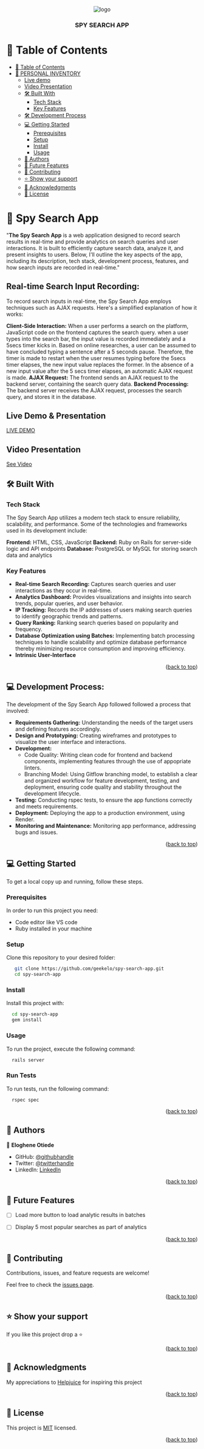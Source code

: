<a name="readme-top"></a>
<div align="center">
  <!-- You are encouraged to replace this logo with your own! Otherwise you can also remove it. -->
  <img src="https://dl.dropboxusercontent.com/s/110axfscx8e9q3q/Screenshot%202023-04-27%20024351.png" alt="logo" width=""  height="auto" />
  <br/>

  <h3><b>SPY SEARCH APP</b></h3>

</div>

<!-- TABLE OF CONTENTS -->

# 📗 Table of Contents

- [📗 Table of Contents](#-table-of-contents)
- [📖 PERSONAL INVENTORY ](#-personal-inventory-)
  - [Live demo](#live-demo)
  - [Video Presentation](#video-presentation-)
  - [🛠 Built With ](#-built-with-)
    - [Tech Stack ](#tech-stack-)
    - [Key Features ](#key-features-)
  - [🛠 Development Process ](#development-process)
  - [💻 Getting Started ](#-getting-started-)
    - [Prerequisites](#prerequisites)
    - [Setup](#setup)
    - [Install](#install)
    - [Usage](#usage)
  - [👥 Authors ](#-authors-)
  - [🔭 Future Features ](#-future-features-)
  - [🤝 Contributing ](#-contributing-)
  - [⭐️ Show your support ](#️-show-your-support-)
  - [🙏 Acknowledgments ](#-acknowledgments-)
  - [📝 License ](#-license-)

<!-- PROJECT DESCRIPTION -->

# 📖 Spy Search App <a name="about-project"></a>


"**The Spy Search App** is a web application designed to record search results in real-time and provide analytics on search queries and user interactions. It is built to efficiently capture search data, analyze it, and present insights to users. Below, I'll outline the key aspects of the app, including its description, tech stack, development process, features, and how search inputs are recorded in real-time."

## Real-time Search Input Recording:
To record search inputs in real-time, the Spy Search App employs techniques such as AJAX requests. Here's a simplified explanation of how it works:

**Client-Side Interaction:** When a user performs a search on the platform, JavaScript code on the frontend captures the search query. when a user types into the search bar, the input value is recorded immediately and a 5secs timer kicks in. Based on online researches, a user can be assumed to have concluded typing a sentence after a 5 seconds pause. Therefore, the timer is made to restart when the user resumes typing before the 5secs timer elapses, the new input value replaces the former. In the absence of a new input value after the 5 secs timer elapses, an automatic AJAX request is made.
**AJAX Request:** The frontend sends an AJAX request to the backend server, containing the search query data.
**Backend Processing:** The backend server receives the AJAX request, processes the search query, and stores it in the database.

## Live Demo & Presentation <a name="live-demo">
[LIVE DEMO](https://cash-in-out-qoka.onrender.com/)

<!-- Video Presentation -->
## Video Presentation <a name="video-presentation"></a>
[See Video](https://vimeo.com/883597169/4195c3d8ef?share=copy)


## 🛠 Built With <a name="built-with"></a>

### Tech Stack <a name="tech-stack"></a>

The Spy Search App utilizes a modern tech stack to ensure reliability, scalability, and performance. Some of the technologies and frameworks used in its development include:

**Frontend:** HTML, CSS, JavaScript
**Backend:** Ruby on Rails for server-side logic and API endpoints
**Database:** PostgreSQL or MySQL for storing search data and analytics
<!-- <details>
  <summary>Ruby on Rails</summary>
  <ul>
    <li><a href="https://www.ruby-lang.org/en/">Ruby</a></li>
    <li><a href="https://guides.rubyonrails.org/">Rails</a></li>
    <li><a href="https://www.postgresql.org/">PostgreSQL</a></li>
  </ul>
</details>  -->


<!-- Features -->

### Key Features <a name="key-features"></a>

- **Real-time Search Recording:** Captures search queries and user interactions as they occur in real-time.
- **Analytics Dashboard:** Provides visualizations and insights into search trends, popular queries, and user behavior.
- **IP Tracking:** Records the IP addresses of users making search queries to identify geographic trends and patterns.
- **Query Ranking:** Ranking search queries based on popularity and frequency.
- **Database Optimization using Batches:** Implementing batch processing techniques to handle scalability and optimize database performance thereby minimizing resource consumption and improving efficiency.
- **Intrinsic User-Interface**

<p align="right">(<a href="#readme-top">back to top</a>)</p>

<!-- DEVELOPMENT PROCESS -->
## 💻 Development Process: <a name="development-process"></a>

The development of the Spy Search App followed followed a process that involved:

- **Requirements Gathering:** Understanding the needs of the target users and defining features accordingly.
- **Design and Prototyping:** Creating wireframes and prototypes to visualize the user interface and interactions.
- **Development:** 
  - Code Quality: Writing clean code for frontend and backend components, implementing features through the use of appopriate linters.    
  - Branching Model: Using Gitflow branching model, to establish a clear and organized workflow for feature development, testing, and deployment, ensuring code quality and stability throughout the development lifecycle.
- **Testing:** Conducting rspec tests, to ensure the app functions correctly and meets requirements.
- **Deployment:** Deploying the app to a production environment, using Render.
- **Monitoring and Maintenance:** Monitoring app performance, addressing bugs and issues.


<p align="right">(<a href="#readme-top">back to top</a>)</p>
<!-- GETTING STARTED -->

## 💻 Getting Started <a name="getting-started"></a>


To get a local copy up and running, follow these steps.

### Prerequisites

In order to run this project you need:


- Code editor like VS code
- Ruby installed in your machine


### Setup

Clone this repository to your desired folder:


```sh
   git clone https://github.com/geekelo/spy-search-app.git
   cd spy-search-app
```


### Install

Install this project with:


```sh
  cd spy-search-app
  gem install
```


### Usage

To run the project, execute the following command:


```sh
  rails server
```

### Run Tests
To run tests, run the following command:
```
  rspec spec
```

<p align="right">(<a href="#readme-top">back to top</a>)</p>

<!-- AUTHORS -->

## 👥 Authors <a name="authors"></a>



👤 **Eloghene Otiede**

- GitHub: [@githubhandle](https://github.com/geekelo)
- Twitter: [@twitterhandle](https://twitter.com/geekelo_xyz)
- LinkedIn: [LinkedIn](https://linkedin.com/in/eloghene-otiede)


<p align="right">(<a href="#readme-top">back to top</a>)</p>

<!-- FUTURE FEATURES -->

## 🔭 Future Features <a name="future-features"></a>

- [ ] Load more button to load analytic results in batches
- [ ] Display 5 most popular searches as part of analytics


<p align="right">(<a href="#readme-top">back to top</a>)</p>

<!-- CONTRIBUTING -->

## 🤝 Contributing <a name="contributing"></a>

Contributions, issues, and feature requests are welcome!

Feel free to check the [issues page](https://github.com/geekelo/spy-search-app/issues).

<p align="right">(<a href="#readme-top">back to top</a>)</p>

<!-- SUPPORT -->

## ⭐️ Show your support <a name="support"></a>


If you like this project drop a ⭐️

<p align="right">(<a href="#readme-top">back to top</a>)</p>

<!-- ACKNOWLEDGEMENTS -->

## 🙏 Acknowledgments <a name="acknowledgements"></a>


My appreciations to [Helpjuice](https://helpjuice.com/) for inspiring this project

<p align="right">(<a href="#readme-top">back to top</a>)</p>


<!-- LICENSE -->

## 📝 License <a name="license"></a>

This project is [MIT](./mit.md) licensed.


<p align="right">(<a href="#readme-top">back to top</a>)</p>